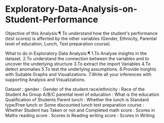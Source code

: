 # Exploratory-Data-Analysis-on-Student-Performance
Objective of this Analysis:¶
To understand how the student's performance (test scores) is affected by the other variables (Gender, Ethnicity, Parental level of education, Lunch, Test preparation course).

What to do in  Exploratory Data Analysis:¶
1.To Analyse insights in the dataset.
2.To understand the connection between the variables and to uncover the underlying structure
3.To extract the import Variables
4.To detect anomalies
5.To test the underlying assumptions.
6.Provide Insights with Suitable Graphs and Visualizations.
7.Write all your inferences with supporting Analysis and Visualizations.

Dataset :
gender                                     : Gender of the student
race/ethnicity                         : Race of the Student As Group A/B/C
parental level of education  : What is the education Qualification of Students Parent
lunch                                        : Whether the lunch is Standard type/Free lunch or Some discounted lunch
test preparation course        : Whether Student has Taken or not and Completed
math score                              : Scores in Maths
reading score                          : Scores in Reading
writing score                           : Scores in Writing

